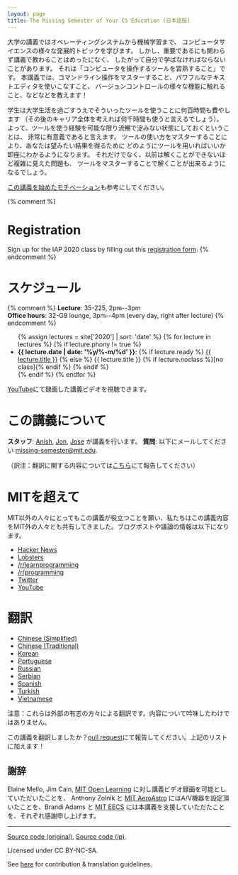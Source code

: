 ```yaml
---
layout: page
title: The Missing Semester of Your CS Education (日本語版)
---
```


大学の講義ではオペレーティングシステムから機械学習まで、
コンピュータサイエンスの様々な発展的トピックを学びます。
しかし、重要であるにも関わらず講義で教わることはめったになく、
したがって自分で学ばなければならないことがあります。
それは「コンピュータを操作するツールを習熟すること」です。
本講義では、コマンドライン操作をマスターすること、パワフルなテキストエディタを使いこなすこと、
バージョンコントロールの様々な機能に触れること、などなどを教えます！

学生は大学生活を過ごすうえでそういったツールを使うことに何百時間も費やします
（その後のキャリア全体を考えれば何千時間も使うと言えるでしょう）。
よって、ツールを使う経験を可能な限り流暢で淀みない状態にしておくということは、
非常に有意義であると言えます。
ツールの使い方をマスターすることにより、あなたは望みたい結果を得るために
どのようにツールを用いればいいか即座にわかるようになります。
それだけでなく、以前は解くことができないほど複雑に見えた問題も、
ツールをマスターすることで解くことが出来るようになるでしょう。

[この講義を始めたモチベーション](/about/)も参考にしてください。

{% comment %}
# Registration

Sign up for the IAP 2020 class by filling out this [registration form](https://forms.gle/TD1KnwCSV52qexVt9).
{% endcomment %}

# スケジュール

{% comment %}
**Lecture**: 35-225, 2pm--3pm<br>
**Office hours**: 32-G9 lounge, 3pm--4pm (every day, right after lecture)
{% endcomment %}

<ul>
{% assign lectures = site['2020'] | sort: 'date' %}
{% for lecture in lectures %}
    {% if lecture.phony != true %}
        <li>
        <strong>{{ lecture.date | date: '%y/%-m/%d' }}</strong>:
        {% if lecture.ready %}
            <a href="{{ lecture.url }}">{{ lecture.title }}</a>
        {% else %}
            {{ lecture.title }} {% if lecture.noclass %}[no class]{% endif %}
        {% endif %}
        </li>
    {% endif %}
{% endfor %}
</ul>

[YouTube](https://www.youtube.com/playlist?list=PLyzOVJj3bHQuloKGG59rS43e29ro7I57J)にて録画した講義ビデオを視聴できます。


# この講義について

**スタッフ**: [Anish](https://www.anishathalye.com/), [Jon](https://thesquareplanet.com/), [Jose](http://josejg.com/) が講義を行います。
**質問**: 以下にメールしてください [missing-semester@mit.edu](mailto:missing-semester@mit.edu).

（訳注：翻訳に関する内容については[こちら](https://github.com/missing-semester-jp/missing-semester-jp.github.io)にて報告してください）



# MITを超えて

MIT以外の人々にとってもこの講義が役立つことを願い、私たちはこの講義内容をMIT外の人々とも共有してきました。ブログポストや議論の情報は以下になります。

 - [Hacker News](https://news.ycombinator.com/item?id=22226380)
 - [Lobsters](https://lobste.rs/s/ti1k98/missing_semester_your_cs_education_mit)
 - [/r/learnprogramming](https://www.reddit.com/r/learnprogramming/comments/eyagda/the_missing_semester_of_your_cs_education_mit/)
 - [/r/programming](https://www.reddit.com/r/programming/comments/eyagcd/the_missing_semester_of_your_cs_education_mit/)
 - [Twitter](https://twitter.com/jonhoo/status/1224383452591509507)
 - [YouTube](https://www.youtube.com/playlist?list=PLyzOVJj3bHQuloKGG59rS43e29ro7I57J)

# 翻訳

- [Chinese (Simplified)](https://missing-semester-cn.github.io/)
- [Chinese (Traditional)](https://missing-semester-zh-hant.github.io/)
- [Korean](https://missing-semester-kr.github.io/)
- [Portuguese](https://missing-semester-pt.github.io/)
- [Russian](https://missing-semester-rus.github.io/)
- [Serbian](https://netboxify.com/missing-semester/)
- [Spanish](https://missing-semester-esp.github.io/)
- [Turkish](https://missing-semester-tr.github.io/)
- [Vietnamese](https://missing-semester-vn.github.io/)

注意：これらは外部の有志の方々による翻訳です。内容について吟味したわけではありません。

この講義を翻訳しましたか？[pull request](https://github.com/missing-semester/missing-semester/pulls)にて報告してください。上記のリストに加えます！


## 謝辞

Elaine Mello, Jim Cain, [MIT Open
Learning](https://openlearning.mit.edu/) に対し講義ビデオ録画を可能としていただいたことを、
Anthony Zolnik と [MIT
AeroAstro](https://aeroastro.mit.edu/) にはA/V機器を設定頂いたことを、Brandi Adams と
[MIT EECS](https://www.eecs.mit.edu/) には本講義を支援していただたことを、それぞれ感謝申し上げます。


---

<div class="small center">
<p><a href="https://github.com/missing-semester/missing-semester">Source code (original)</a>, <a href="https://github.com/missing-semester-jp/missing-semester-jp.github.io">Source code (jp)</a>.</p>
<p>Licensed under CC BY-NC-SA.</p>
<p>See <a href="/license/">here</a> for contribution &amp; translation guidelines.</p>
</div>
